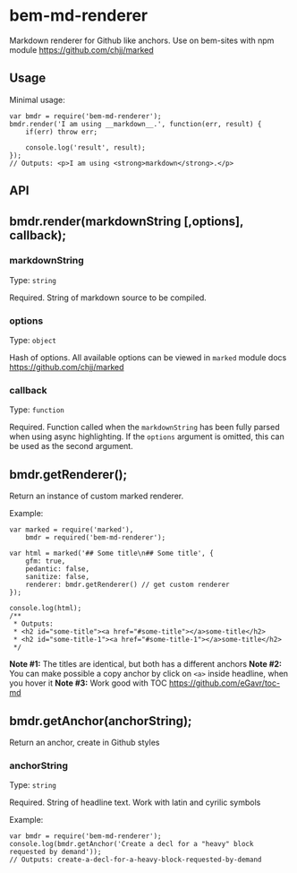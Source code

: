 # bem-md-renderer
Markdown renderer for Github like anchors. Use on bem-sites with npm module https://github.com/chjj/marked 

## Usage

Minimal usage:

```
var bmdr = require('bem-md-renderer');
bmdr.render('I am using __markdown__.', function(err, result) {
    if(err) throw err;
    
    console.log('result', result);
});
// Outputs: <p>I am using <strong>markdown</strong>.</p>
```
 
## API

## bmdr.render(markdownString [,options], callback);
### markdownString

Type: `string`

Required. String of markdown source to be compiled.

### options

Type: `object`

Hash of options. All available options can be viewed in `marked` module docs https://github.com/chjj/marked

### callback

Type: `function`

Required. Function called when the `markdownString` has been fully parsed when using
async highlighting. If the `options` argument is omitted, this can be used as
the second argument.

## bmdr.getRenderer();
Return an instance of custom marked renderer.

Example:

```
var marked = require('marked'),
    bmdr = required('bem-md-renderer');
    
var html = marked('## Some title\n## Some title', {
    gfm: true,
    pedantic: false,
    sanitize: false,
    renderer: bmdr.getRenderer() // get custom renderer
});

console.log(html);
/**
 * Outputs: 
 * <h2 id="some-title"><a href="#some-title"></a>some-title</h2>
 * <h2 id="some-title-1"><a href="#some-title-1"></a>some-title</h2>
 */
``` 
 
**Note #1:** The titles are identical, but both has a different anchors
**Note #2:** You can make possible a copy anchor by click on `<a>` inside headline, when you hover it 
**Note #3:** Work good with TOC https://github.com/eGavr/toc-md

## bmdr.getAnchor(anchorString);

Return an anchor, create in Github styles

### anchorString

Type: `string`

Required. String of headline text. Work with latin and cyrilic symbols

Example:

```
var bmdr = require('bem-md-renderer');
console.log(bmdr.getAnchor('Create a decl for a "heavy" block requested by demand'));
// Outputs: create-a-decl-for-a-heavy-block-requested-by-demand
```

